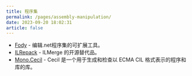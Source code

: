 ```yaml
---
title: 程序集
permalink: /pages/assembly-manipulation/
date: 2023-09-20 18:02:31
article: false
---
```

- [Fody](https://github.com/Fody/Fody)  - 编辑.net程序集的可扩展工具。
- [ILRepack](https://github.com/gluck/il-repack)  - ILMerge 的开源替代品。 
- [Mono.Cecil](https://github.com/jbevain/cecil)  - Cecil 是一个用于生成和检查以 ECMA CIL 格式表示的程序和库的库。